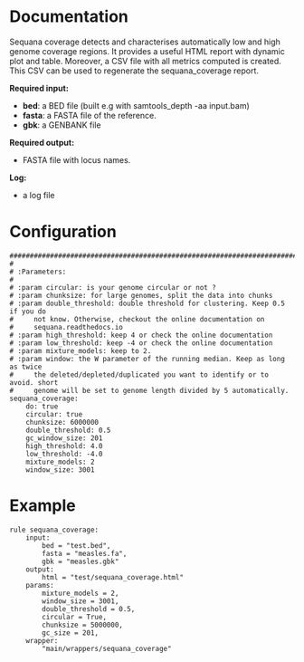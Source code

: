 # Documentation

Sequana coverage detects and characterises automatically low and high 
genome coverage regions.
It provides a useful HTML report with dynamic plot and table.
Moreover, a CSV file with all metrics computed is created.
This CSV can be used to regenerate the sequana_coverage report.


**Required input:**

- **bed**: a BED file (built e.g with samtools_depth -aa input.bam)
- **fasta**: a FASTA file of the reference.
- **gbk**: a GENBANK file

**Required output:**

- FASTA file with locus names.

**Log:**

- a log file 

# Configuration

    ##############################################################################
    #
    # :Parameters:
    #
    # :param circular: is your genome circular or not ?
    # :param chunksize: for large genomes, split the data into chunks
    # :param double_threshold: double threshold for clustering. Keep 0.5 if you do
    #     not know. Otherwise, checkout the online documentation on
    #     sequana.readthedocs.io
    # :param high_threshold: keep 4 or check the online documentation
    # :param low_threshold: keep -4 or check the online documentation
    # :param mixture_models: keep to 2.
    # :param window: the W parameter of the running median. Keep as long as twice
    #     the deleted/depleted/duplicated you want to identify or to avoid. short
    #     genome will be set to genome length divided by 5 automatically. 
    sequana_coverage:
        do: true
        circular: true
        chunksize: 6000000
        double_threshold: 0.5
        gc_window_size: 201
        high_threshold: 4.0
        low_threshold: -4.0
        mixture_models: 2
        window_size: 3001

# Example

    rule sequana_coverage:
        input:
            bed = "test.bed",
            fasta = "measles.fa",
            gbk = "measles.gbk"
        output:
            html = "test/sequana_coverage.html"
        params:
            mixture_models = 2,
            window_size = 3001,
            double_threshold = 0.5,
            circular = True,
            chunksize = 5000000,
            gc_size = 201,
        wrapper:
            "main/wrappers/sequana_coverage"

